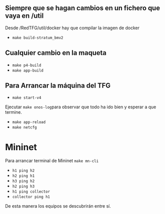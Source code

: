 ## Siempre que se hagan cambios en un fichero que vaya en /util

Desde /RedTFG/util/docker hay que compilar la imagen de docker

* `make build-stratum_bmv2`


## Cualquier cambio en la maqueta

* `make p4-build`
* `make app-build`

## Para Arrancar la máquina del TFG

* `make start-v4`

Ejecutar `make onos-log`para observar que todo ha ido bien y esperar a que termine.

* `make app-reload`
* `make netcfg`



# Mininet 
Para arrancar terminal de Mininet `make mn-cli` 

* `h1 ping h2`
* `h2 ping h1`
* `h3 ping h2`
* `h2 ping h3`
* `h1 ping collector`
* `collector ping h1`

De esta manera los equipos se descubrirán entre sí.






